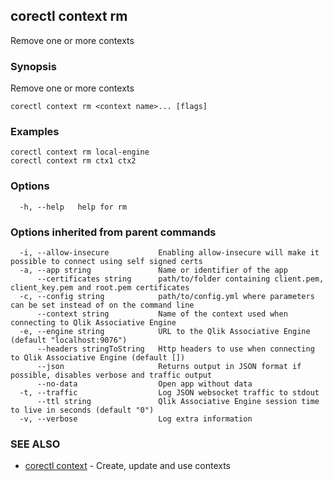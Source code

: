 ## corectl context rm

Remove one or more contexts

### Synopsis

Remove one or more contexts

```
corectl context rm <context name>... [flags]
```

### Examples

```
corectl context rm local-engine
corectl context rm ctx1 ctx2
```

### Options

```
  -h, --help   help for rm
```

### Options inherited from parent commands

```
  -i, --allow-insecure           Enabling allow-insecure will make it possible to connect using self signed certs
  -a, --app string               Name or identifier of the app
      --certificates string      path/to/folder containing client.pem, client_key.pem and root.pem certificates
  -c, --config string            path/to/config.yml where parameters can be set instead of on the command line
      --context string           Name of the context used when connecting to Qlik Associative Engine
  -e, --engine string            URL to the Qlik Associative Engine (default "localhost:9076")
      --headers stringToString   Http headers to use when connecting to Qlik Associative Engine (default [])
      --json                     Returns output in JSON format if possible, disables verbose and traffic output
      --no-data                  Open app without data
  -t, --traffic                  Log JSON websocket traffic to stdout
      --ttl string               Qlik Associative Engine session time to live in seconds (default "0")
  -v, --verbose                  Log extra information
```

### SEE ALSO

* [corectl context](corectl_context.md)	 - Create, update and use contexts

